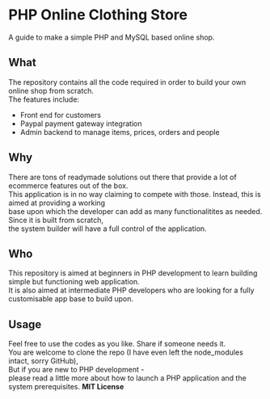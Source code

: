 # PHP Online Clothing Store
A guide to make a simple PHP and MySQL based online shop. 
## What
The repository contains all the code required in order to build your own online shop from scratch.  
The features include:  
- Front end for customers
- Paypal payment gateway integration
- Admin backend to manage items, prices, orders and people
## Why
There are tons of readymade solutions out there that provide a lot of ecommerce features out of the box.  
This application is in no way claiming to compete with those. Instead, this is aimed at providing a working  
base upon which the developer can add as many functionalitites as needed. Since it is built from scratch,  
the system builder will have a full control of the application. 
## Who
This repository is aimed at beginners in PHP development to learn building simple but functioning web application.  
It is also aimed at intermediate PHP developers who are looking for a fully customisable app base to build upon. 
## Usage
Feel free to use the codes as you like. Share if someone needs it.  
You are welcome to clone the repo (I have even left the node_modules intact, sorry GitHub),  
But if you are new to PHP development -  
please read a little more about how to launch a PHP application and the system prerequisites. 
**MIT License**
